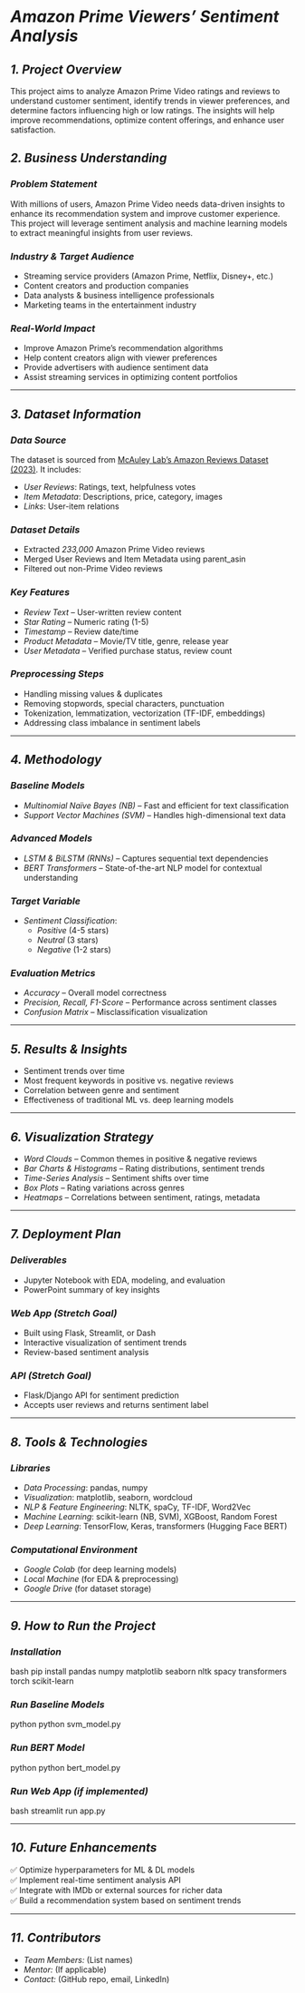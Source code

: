 # *Amazon Prime Viewers’ Sentiment Analysis*  

## *1. Project Overview*  
This project aims to analyze Amazon Prime Video ratings and reviews to understand customer sentiment, identify trends in viewer preferences, and determine factors influencing high or low ratings. The insights will help improve recommendations, optimize content offerings, and enhance user satisfaction.

## *2. Business Understanding*  
### *Problem Statement*  
With millions of users, Amazon Prime Video needs data-driven insights to enhance its recommendation system and improve customer experience. This project will leverage sentiment analysis and machine learning models to extract meaningful insights from user reviews.

### *Industry & Target Audience*  
- Streaming service providers (Amazon Prime, Netflix, Disney+, etc.)  
- Content creators and production companies  
- Data analysts & business intelligence professionals  
- Marketing teams in the entertainment industry  

### *Real-World Impact*  
- Improve Amazon Prime’s recommendation algorithms  
- Help content creators align with viewer preferences  
- Provide advertisers with audience sentiment data  
- Assist streaming services in optimizing content portfolios  

---

## *3. Dataset Information*  
### *Data Source*  
The dataset is sourced from [McAuley Lab’s Amazon Reviews Dataset (2023)](https://amazon-reviews-2023.github.io/). It includes:  
- *User Reviews*: Ratings, text, helpfulness votes  
- *Item Metadata*: Descriptions, price, category, images  
- *Links*: User-item relations  

### *Dataset Details*  
- Extracted *233,000* Amazon Prime Video reviews  
- Merged User Reviews and Item Metadata using parent_asin  
- Filtered out non-Prime Video reviews  

### *Key Features*  
- *Review Text* – User-written review content  
- *Star Rating* – Numeric rating (1-5)  
- *Timestamp* – Review date/time  
- *Product Metadata* – Movie/TV title, genre, release year  
- *User Metadata* – Verified purchase status, review count  

### *Preprocessing Steps*  
- Handling missing values & duplicates  
- Removing stopwords, special characters, punctuation  
- Tokenization, lemmatization, vectorization (TF-IDF, embeddings)  
- Addressing class imbalance in sentiment labels  

---

## *4. Methodology*  
### *Baseline Models*  
- *Multinomial Naïve Bayes (NB)* – Fast and efficient for text classification  
- *Support Vector Machines (SVM)* – Handles high-dimensional text data  

### *Advanced Models*  
- *LSTM & BiLSTM (RNNs)* – Captures sequential text dependencies  
- *BERT Transformers* – State-of-the-art NLP model for contextual understanding  

### *Target Variable*  
- *Sentiment Classification*:  
  - *Positive* (4-5 stars)  
  - *Neutral* (3 stars)  
  - *Negative* (1-2 stars)  

### *Evaluation Metrics*  
- *Accuracy* – Overall model correctness  
- *Precision, Recall, F1-Score* – Performance across sentiment classes  
- *Confusion Matrix* – Misclassification visualization  

---

## *5. Results & Insights*  
- Sentiment trends over time  
- Most frequent keywords in positive vs. negative reviews  
- Correlation between genre and sentiment  
- Effectiveness of traditional ML vs. deep learning models  

---

## *6. Visualization Strategy*  
- *Word Clouds* – Common themes in positive & negative reviews  
- *Bar Charts & Histograms* – Rating distributions, sentiment trends  
- *Time-Series Analysis* – Sentiment shifts over time  
- *Box Plots* – Rating variations across genres  
- *Heatmaps* – Correlations between sentiment, ratings, metadata  

---

## *7. Deployment Plan*  
### *Deliverables*  
- Jupyter Notebook with EDA, modeling, and evaluation  
- PowerPoint summary of key insights  

### *Web App (Stretch Goal)*  
- Built using Flask, Streamlit, or Dash  
- Interactive visualization of sentiment trends  
- Review-based sentiment analysis  

### *API (Stretch Goal)*  
- Flask/Django API for sentiment prediction  
- Accepts user reviews and returns sentiment label  

---

## *8. Tools & Technologies*  
### *Libraries*  
- *Data Processing*: pandas, numpy  
- *Visualization*: matplotlib, seaborn, wordcloud  
- *NLP & Feature Engineering*: NLTK, spaCy, TF-IDF, Word2Vec  
- *Machine Learning*: scikit-learn (NB, SVM), XGBoost, Random Forest  
- *Deep Learning*: TensorFlow, Keras, transformers (Hugging Face BERT)  

### *Computational Environment*  
- *Google Colab* (for deep learning models)  
- *Local Machine* (for EDA & preprocessing)  
- *Google Drive* (for dataset storage)  

---

## *9. How to Run the Project*  
### *Installation*  
bash
pip install pandas numpy matplotlib seaborn nltk spacy transformers torch scikit-learn


### *Run Baseline Models*  
python
python svm_model.py


### *Run BERT Model*  
python
python bert_model.py


### *Run Web App (if implemented)*  
bash
streamlit run app.py


---

## *10. Future Enhancements*  
✅ Optimize hyperparameters for ML & DL models  
✅ Implement real-time sentiment analysis API  
✅ Integrate with IMDb or external sources for richer data  
✅ Build a recommendation system based on sentiment trends  

---

## *11. Contributors*  
- *Team Members:* (List names)  
- *Mentor:* (If applicable)  
- *Contact:* (GitHub repo, email, LinkedIn)  